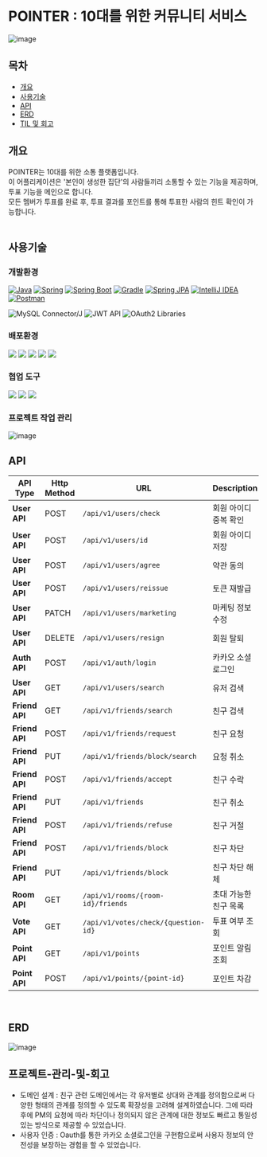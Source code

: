 # POINTER : 10대를 위한 커뮤니티 서비스
![image](https://github.com/12hyeon/Pointer_Advance/assets/67951802/6d7a0b6d-777d-4eb6-ad8f-cdbad1ea4e53)


## 목차
- [개요](#개요)
- [사용기술](#사용기술)
- [API](#API)
- [ERD](#ERD)
- [TIL 및 회고](#프로젝트-관리-및-회고
  )


## 개요

POINTER는 10대를 위한 소통 플랫폼입니다. <br>
이 어플리케이션은 '본인이 생성한 집단'의 사람들끼리 소통할 수 있는 기능을 제공하며, 투표 기능을 메인으로 합니다.<br>
모든 멤버가 투표를 완료 후, 투표 결과를 포인트를 통해 투표한 사람의 힌트 확인이 가능합니다.<br>
<br/>

## 사용기술

### 개발환경

[![Java](https://img.shields.io/badge/java-007396?&logo=java&logoColor=white)](https://www.java.com)
[![Spring](https://img.shields.io/badge/spring-6DB33F?&logo=spring&logoColor=white)](https://spring.io)
[![Spring Boot](https://img.shields.io/badge/Spring_boot-6DB33F?&logo=Spring%20boot&logoColor=white)](https://spring.io/projects/spring-boot)
[![Gradle](https://img.shields.io/badge/gradle-02303A?&logo=gradle&logoColor=white)](https://gradle.org)
[![Spring JPA](https://img.shields.io/badge/Spring%20JPA-6DB33F?&logo=Spring%20JPA&logoColor=white)](https://spring.io/projects/spring-data-jpa)
[![IntelliJ IDEA](https://img.shields.io/badge/intellijidea-000000?&logo=intellij%20idea&logoColor=white)](https://www.jetbrains.com/idea)
[![Postman](https://img.shields.io/badge/postman-FF6C37?&logo=postman&logoColor=white)](https://www.postman.com)
<br>

![MySQL Connector/J](https://img.shields.io/badge/MySQL%20Connector%2FJ-8.0.33-lightgrey)
![JWT API](https://img.shields.io/badge/JWT--API-0.11.2-blue)
![OAuth2 Libraries](https://img.shields.io/badge/OAuth2%20Libraries-3.1.0-informational)

### 배포환경
<img src="https://img.shields.io/badge/aws-232F3E?&logo=amazonaws&logoColor=white"> <img src="https://img.shields.io/badge/ec2-FF9900?&logo=amazonec2&logoColor=white">
<img src="https://img.shields.io/badge/rds-527FFF?&logo=amazonrds&logoColor=white"> <img src="https://img.shields.io/badge/beanstalk-232F3E?&logo=awselasticbeanstalk&logoColor=white"> <img src="https://img.shields.io/badge/github-181717?&logo=github&logoColor=white">

### 협업 도구
<img src="https://img.shields.io/badge/discord-4A154B?&logo=discord&logoColor=white"> <img src="https://img.shields.io/badge/notion-000000?&logo=notion&logoColor=white"> <img src="https://img.shields.io/badge/zep-25c3d1?&logo=zep&logoColor=white">
</br>

### 프로젝트 작업 관리
  ![image](https://github.com/12hyeon/Pointer_Advance/assets/67951802/1d90d0b2-3cbe-4dda-9acd-0906c1e46fd9)
</br>

## API

| API Type | Http Method| URL                         | Description    |
|----------|-------------|-----------------------------|----------------|
| **User API** | POST | `/api/v1/users/check`                   | 회원 아이디 중복 확인      |
| **User API** | POST | `/api/v1/users/id`                   | 회원 아이디 저장      | 
| **User API** | POST | `/api/v1/users/agree`                   | 약관 동의      | 
| **User API** | POST | `/api/v1/users/reissue`                   | 토큰 재발급      | 
| **User API**| PATCH | `/api/v1/users/marketing`                  | 마케팅 정보 수정           |
| **User API**| DELETE | `/api/v1/users/resign`                  | 회원 탈퇴           |
| **Auth API**| POST | `/api/v1/auth/login`                  | 카카오 소셜 로그인           |
| **User API**| GET | `/api/v1/users/search`          | 유저 검색    |
| **Friend API**| GET | `/api/v1/friends/search`          | 친구 검색    |
| **Friend API**| POST | `/api/v1/friends/request`          | 친구 요청    |
| **Friend API**| PUT | `/api/v1/friends/block/search`          | 요청 취소    |
| **Friend API**| POST | `/api/v1/friends/accept`          | 친구 수락    |
| **Friend API**| PUT | `/api/v1/friends`          | 친구 취소    |
| **Friend API**| POST | `/api/v1/friends/refuse`          | 친구 거절    |
| **Friend API**| POST | `/api/v1/friends/block`          | 친구 차단    |
| **Friend API**| PUT | `/api/v1/friends/block`          | 친구 차단 해체   |
| **Room API**| GET | `/api/v1/rooms/{room-id}/friends`          | 초대 가능한 친구 목록   |
| **Vote API**| GET | `/api/v1/votes/check/{question-id}`          | 투표 여부 조회   |
| **Point API**| GET | `/api/v1/points`          | 포인트 알림 조회   |
| **Point API**| POST | `/api/v1/points/{point-id}`          | 포인트 차감   |
</br>

## ERD
![image](https://github.com/12hyeon/Pointer_Advance/assets/67951802/674666e1-b8d1-40bc-a2ee-1c168298e2cd)
</br>

## 프로젝트-관리-및-회고

- 도메인 설계 : 친구 관련 도메인에서는 각 유저별로 상대와 관계를 정의함으로써 다양한 형태의 관계를 정의할 수 있도록 확장성을 고려해 설계하였습니다. 그에 따라 후에 PM의 요청에 따라 차단이나 정의되지 않은 관계에 대한 정보도 빠르고 통일성 있는 방식으로 제공할 수 있었습니다.
- 사용자 인증 : Oauth를 통한 카카오 소셜로그인을 구현함으로써 사용자 정보의 안전성을 보장하는 경험을 할 수 있었습니다.

